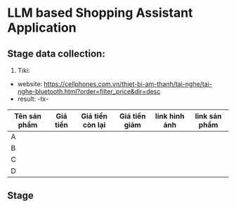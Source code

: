
# LLM based Shopping Assistant Application

## Stage data collection:
1) Tiki:
- website: https://cellphones.com.vn/thiet-bi-am-thanh/tai-nghe/tai-nghe-bluetooth.html?order=filter_price&dir=desc
- result: 
-tx-
                         
Tên sản phẩm  | Giá tiền | Giá tiền còn lại | Giá tiền giảm | link hình ảnh | link sản phẩm |
 ------------ | :-------:| :--------------: | :-----------: | :-----------: | :------------:|
A             |          |                  |               |               |               |
B             |          |                  |               |               |               |          
C             |          |                  |               |               |               |           
D             |          |                  |               |               |               |
## Stage